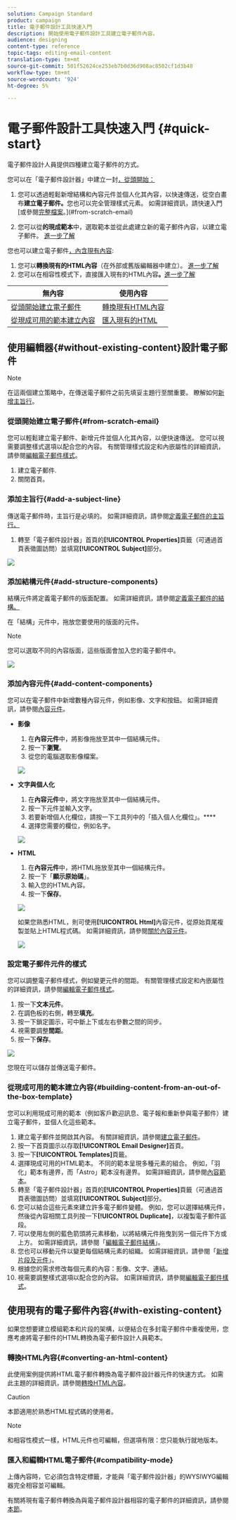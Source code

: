 ```yaml
---
solution: Campaign Standard
product: campaign
title: 電子郵件設計工具快速入門
description: 開始使用電子郵件設計工具建立電子郵件內容。
audience: designing
content-type: reference
topic-tags: editing-email-content
translation-type: tm+mt
source-git-commit: 501f52624ce253eb7b0d36d908ac8502cf1d3b48
workflow-type: tm+mt
source-wordcount: '924'
ht-degree: 5%

---
```


# 電子郵件設計工具快速入門 {#quick-start}

電子郵件設計人員提供四種建立電子郵件的方式。

您可以在「電子郵件設計器」中建立一封[，從頭開始：](#without-existing-content)

1. 您可以透過輕鬆新增結構和內容元件並個人化其內容，以快速傳送，從空白畫布&#x200B;**建立電子郵件。**&#x200B;您也可以完全管理樣式元素。 如需詳細資訊，請快速入門[或參閱[完整檔案](../../designing/using/designing-from-scratch.md#designing-an-email-content-from-scratch)。](#from-scratch-email)

1. 您可以從&#x200B;**的現成範本**&#x200B;中，選取範本並從此處建立新的電子郵件內容，以建立電子郵件。 [進一步了解](#building-content-from-an-out-of-the-box-template)

您也可以建立電子郵件[，內含現有內容](#with-existing-content):

1. 您可以&#x200B;**轉換現有的HTML內容**（在外部或舊版編輯器中建立）。 [進一步了解](#converting-an-html-content)
1. 您可以在相容性模式下，直接匯入現有的HTML內容&#x200B;**。**[進一步了解](#compatibility-mode)

| 無內容 | 使用內容 |
|---|---|
| [從頭開始建立電子郵件](#from-scratch-email) | [轉換現有HTML內容](#converting-an-html-content) |
| [從現成可用的範本建立內容](#building-content-from-an-out-of-the-box-template) | [匯入現有的HTML](#compatibility-mode) |

## 使用編輯器{#without-existing-content}設計電子郵件

>[!NOTE]
>
>在這兩個建立策略中，在傳送電子郵件之前先填妥主題行至關重要。 瞭解如何[新增主旨行](#add-a-subject-line)。

### 從頭開始建立電子郵件{#from-scratch-email}

您可以輕鬆建立電子郵件、新增元件並個人化其內容，以便快速傳送。 您可以視需要調整樣式選項以配合您的內容。 有關管理樣式設定和內嵌屬性的詳細資訊，請參閱[編輯電子郵件樣式](../../designing/using/styles.md)。

1. 建立電子郵件.
1. 關閉首頁。

### 添加主旨行{#add-a-subject-line}

傳送電子郵件時，主旨行是必填的。 如需詳細資訊，請參閱[定義電子郵件的主旨行。](../../designing/using/subject-line.md)

1. 轉至「電子郵件設計器」首頁的&#x200B;**[!UICONTROL Properties]**&#x200B;頁籤（可通過首頁表徵圖訪問）並填寫&#x200B;**[!UICONTROL Subject]**&#x200B;部分。

![](assets/subject-line-quick-start.png)

### 添加結構元件{#add-structure-components}

結構元件將定義電子郵件的版面配置。 如需詳細資訊，請參閱[定義電子郵件的結構。](../../designing/using/designing-from-scratch.md#defining-the-email-structure)

在「結構」元件中，拖放您要使用的版面的元件。

>[!NOTE]
>
>您可以選取不同的內容版面，這些版面會加入您的電子郵件中。

![](assets/structure-components-quick-start.png)

### 添加內容元件{#add-content-components}

您可以在電子郵件中新增數種內容元件，例如影像、文字和按鈕。 如需詳細資訊，請參閱[內容元件](../../designing/using/designing-from-scratch.md#about-content-components)。

* **影像**

   1. 在&#x200B;**內容元件**&#x200B;中，將影像拖放至其中一個結構元件。
   1. 按一下&#x200B;**瀏覽**。
   1. 從您的電腦選取影像檔案。

   ![](assets/browse-image-quick-start.png)

* **文字與個人化**

   1. 在&#x200B;**內容元件**&#x200B;中，將文字拖放至其中一個結構元件。
   1. 按一下元件並輸入文字。
   1. 若要新增個人化欄位，請按一下工具列中的「插入個人化欄位」。****
   1. 選擇您需要的欄位，例如名字。

   ![](assets/edit-text-quick-start.png)

* **HTML**

   1. 在&#x200B;**內容元件**&#x200B;中，將HTML拖放至其中一個結構元件。
   1. 按一下「**顯示原始碼**」。
   1. 輸入您的HTML內容。
   1. 按一下&#x200B;**保存**。

   ![](assets/html-component-source-code.png)

   如果您熟悉HTML，則可使用&#x200B;**[!UICONTROL Html]**&#x200B;內容元件，從原始頁尾複製並貼上HTML程式碼。 如需詳細資訊，請參閱[關於內容元件](../../designing/using/designing-from-scratch.md#about-content-components)。

   ![](assets/des_loading_compatible_fragment_9.png)

### 設定電子郵件元件的樣式

您可以調整電子郵件樣式，例如變更元件的間距。 有關管理樣式設定和內嵌屬性的詳細資訊，請參閱[編輯電子郵件樣式](../../designing/using/styles.md)。

1. 按一下&#x200B;**文本元件**。
1. 在調色板的右側，轉至&#x200B;**填充**。
1. 按一下鎖定圖示，可中斷上下或左右參數之間的同步。
1. 視需要調整&#x200B;**間距**。
1. 按一下&#x200B;**保存**。

![](assets/padding-quick-start.png)

您現在可以儲存並傳送電子郵件。

### 從現成可用的範本建立內容{#building-content-from-an-out-of-the-box-template}

您可以利用現成可用的範本（例如客戶歡迎訊息、電子報和重新參與電子郵件）建立電子郵件，並個人化這些範本。

1. 建立電子郵件並開啟其內容。 有關詳細資訊，請參閱[建立電子郵件](../../channels/using/creating-an-email.md)。
1. 按一下首頁圖示以存取&#x200B;**[!UICONTROL Email Designer]**&#x200B;首頁。
1. 按一下&#x200B;**[!UICONTROL Templates]**&#x200B;頁籤。
1. 選擇現成可用的HTML範本。
不同的範本呈現多種元素的組合。 例如，「羽化」範本有邊界，而「Astro」範本沒有邊界。 如需詳細資訊，請參閱[內容範本](../../designing/using/using-reusable-content.md#content-templates)。
1. 轉至「電子郵件設計器」首頁的&#x200B;**[!UICONTROL Properties]**&#x200B;頁籤（可通過首頁表徵圖訪問）並填寫&#x200B;**[!UICONTROL Subject]**&#x200B;部分。
1. 您可以結合這些元素來建立許多電子郵件變體。 例如，您可以選擇結構元件，然後從內容相關工具列按一下&#x200B;**[!UICONTROL Duplicate]**，以複製電子郵件區段。
1. 可以使用左側的藍色箭頭將元素移動，以將結構元件拖曳到另一個元件下方或上方。 如需詳細資訊，請參閱「[編輯電子郵件結構](../../designing/using/designing-from-scratch.md#defining-the-email-structure)」。
1. 您也可以移動元件以變更每個結構元素的組織。 如需詳細資訊，請參閱「[新增片段及元件](../../designing/using/designing-from-scratch.md#defining-the-email-structure)」。
1. 根據您的需求修改每個元素的內容：影像、文字、連結。
1. 視需要調整樣式選項以配合您的內容。 如需詳細資訊，請參閱[編輯電子郵件樣式](../../designing/using/styles.md)。

## 使用現有的電子郵件內容{#with-existing-content}

如果您想要建立模組範本和片段的架構，以便結合在多封電子郵件中重複使用，您應考慮將電子郵件的HTML轉換為電子郵件設計人員範本。

### 轉換HTML內容{#converting-an-html-content}

此使用案例提供將HTML電子郵件轉換為電子郵件設計器元件的快速方式。 如需此主題的詳細資訊，請參閱[轉換HTML內容](../../designing/using/using-existing-content.md#converting-an-html-content)。

>[!CAUTION]
>
>本節適用於熟悉HTML程式碼的使用者。

>[!NOTE]
>
>和相容性模式一樣，HTML元件也可編輯，但選項有限：您只能執行就地版本。


### 匯入和編輯HTML電子郵件{#compatibility-mode}

上傳內容時，它必須包含特定標籤，才能與「電子郵件設計器」的WYSIWYG編輯器完全相容並可編輯。

有關將現有電子郵件轉換為與電子郵件設計器相容的電子郵件的詳細資訊，請參閱[本節](../../designing/using/using-existing-content.md#compatibility-mode)。
